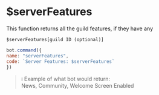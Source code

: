 # $serverFeatures

This function returns all the guild features, if they have any

```text
$serverFeatures[guild ID (optional)]
```

```javascript
bot.command({
name: "serverFeatures",
code: `Server Features: $serverFeatures`
})
```

> ℹ️ Example of what bot would return:<br/>
> News, Community, Welcome Screen Enabled


